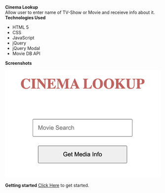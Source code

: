 **Cinema Lookup**  
Allow user to enter name of TV-Show or Movie and receieve info about it.  
**Technologies Used**
* HTML 5
* CSS
* JavaScript
* jQuery
* jQuery Modal
* Movie DB API  

**Screenshots**  

![Application Image](./image.jpg)  

**Getting started**
[Click Here](https://github.com/brendanmac01/Cinema-Lookup.git) to get started.


